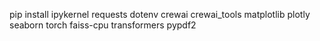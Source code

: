 pip install ipykernel requests dotenv crewai crewai_tools matplotlib plotly seaborn torch faiss-cpu transformers pypdf2
